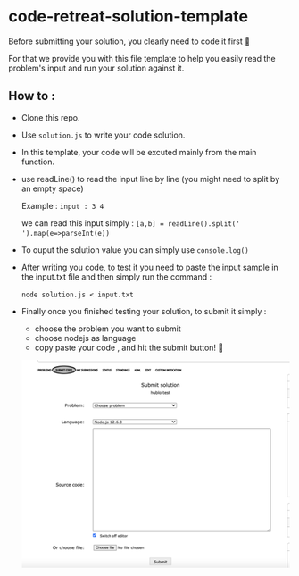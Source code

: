 # code-retreat-solution-template

Before submitting your solution, you clearly need to code it first 🤯

For that we provide you with this file template to help you easily read the problem's input and run your solution against it. 

## How to : 

- Clone this repo.
- Use `solution.js` to write your code solution.
- In this template, your code will be excuted mainly from the main function.
- use readLine() to read the input line by line (you might need to split by an empty space) 

  Example :
   `input : 3 4`
  
  we can read this input simply :
  `[a,b] = readLine().split(' ').map(e=>parseInt(e))`
  
- To ouput the solution value you can simply use `console.log()`
- After writing you code, to test it you need to paste the input sample in the input.txt file and then simply run the command :

  `node solution.js < input.txt` 
- Finally once you finished testing your solution, to submit it simply :
  - choose the problem you want to submit
  - choose nodejs as language
  - copy paste your code , and hit the submit button! 🤞
  
  ![Main Screen](screenshots/submit.png)
